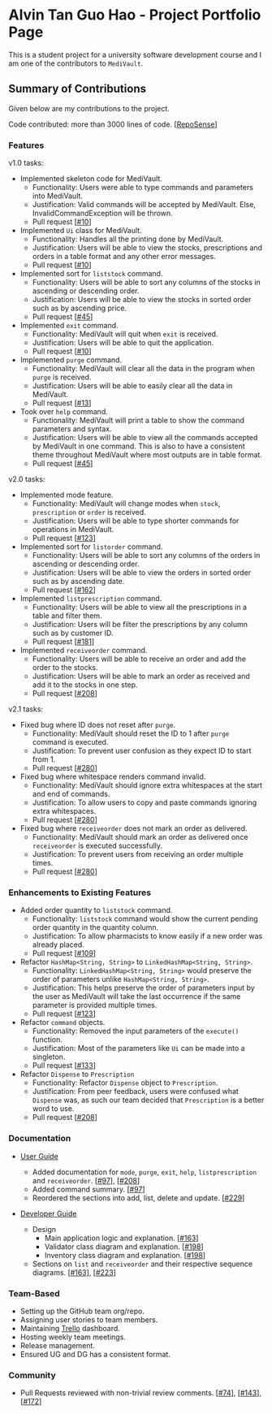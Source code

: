 # Alvin Tan Guo Hao - Project Portfolio Page

This is a student project for a university software development course and I am one of the contributors to `MediVault`.

## Summary of Contributions

Given below are my contributions to the project.

Code contributed: more than 3000 lines of
code. [[RepoSense](https://nus-cs2113-ay2122s1.github.io/tp-dashboard/?search=alvintan01&sort=groupTitle&sortWithin=title&timeframe=commit&mergegroup=&groupSelect=groupByRepos&breakdown=true&checkedFileTypes=docs~functional-code~test-code~other&since=2021-09-25&tabOpen=true&tabType=authorship&tabAuthor=alvintan01&tabRepo=AY2122S1-CS2113T-T10-1%2Ftp%5Bmaster%5D&authorshipIsMergeGroup=false&authorshipFileTypes=docs~functional-code~test-code~other&authorshipIsBinaryFileTypeChecked=false)]

### Features

v1.0 tasks:

- Implemented skeleton code for MediVault.
    - Functionality: Users were able to type commands and parameters into MediVault.
    - Justification: Valid commands will be accepted by MediVault. Else, InvalidCommandException will be thrown.
    - Pull request [[#10](https://github.com/AY2122S1-CS2113T-T10-1/tp/pull/10)]
- Implemented `Ui` class for MediVault.
    - Functionality: Handles all the printing done by MediVault.
    - Justification: Users will be able to view the stocks, prescriptions and orders in a table format and any other
      error messages.
    - Pull request [[#10](https://github.com/AY2122S1-CS2113T-T10-1/tp/pull/10)]
- Implemented sort for `liststock` command.
    - Functionality: Users will be able to sort any columns of the stocks in ascending or descending order.
    - Justification: Users will be able to view the stocks in sorted order such as by ascending price.
    - Pull request [[#45](https://github.com/AY2122S1-CS2113T-T10-1/tp/pull/45)]
- Implemented `exit` command.
    - Functionality: MediVault will quit when `exit` is received.
    - Justification: Users will be able to quit the application.
    - Pull request [[#10](https://github.com/AY2122S1-CS2113T-T10-1/tp/pull/10)]
- Implemented `purge` command.
    - Functionality: MediVault will clear all the data in the program when `purge` is received.
    - Justification: Users will be able to easily clear all the data in MediVault.
    - Pull request [[#13](https://github.com/AY2122S1-CS2113T-T10-1/tp/pull/13)]
- Took over `help` command.
    - Functionality: MediVault will print a table to show the command parameters and syntax.
    - Justification: Users will be able to view all the commands accepted by MediVault in one command. This is also to
      have a consistent theme throughout MediVault where most outputs are in table format.
    - Pull request [[#45](https://github.com/AY2122S1-CS2113T-T10-1/tp/pull/45)]

v2.0 tasks:

- Implemented mode feature.
    - Functionality: MediVault will change modes when `stock`, `prescription` or `order` is received.
    - Justification: Users will be able to type shorter commands for operations in MediVault.
    - Pull request [[#123](https://github.com/AY2122S1-CS2113T-T10-1/tp/pull/123)]
- Implemented sort for `listorder` command.
    - Functionality: Users will be able to sort any columns of the orders in ascending or descending order.
    - Justification: Users will be able to view the orders in sorted order such as by ascending date.
    - Pull request [[#162](https://github.com/AY2122S1-CS2113T-T10-1/tp/pull/162)]
- Implemented `listprescription` command.
    - Functionality: Users will be able to view all the prescriptions in a table and filter them.
    - Justification: Users will be filter the prescriptions by any column such as by customer ID.
    - Pull request [[#181](https://github.com/AY2122S1-CS2113T-T10-1/tp/pull/181)]
- Implemented `receiveorder` command.
    - Functionality: Users will be able to receive an order and add the order to the stocks.
    - Justification: Users will be able to mark an order as received and add it to the stocks in one step.
    - Pull request [[#208](https://github.com/AY2122S1-CS2113T-T10-1/tp/pull/208)]

v2.1 tasks:

- Fixed bug where ID does not reset after `purge`.
  - Functionality: MediVault should reset the ID to 1 after `purge` command is executed.
  - Justification: To prevent user confusion as they expect ID to start from 1.
  - Pull request [[#280](https://github.com/AY2122S1-CS2113T-T10-1/tp/pull/280)]
- Fixed bug where whitespace renders command invalid.
  - Functionality: MediVault should ignore extra whitespaces at the start and end of commands.
  - Justification: To allow users to copy and paste commands ignoring extra whitespaces.
  - Pull request [[#280](https://github.com/AY2122S1-CS2113T-T10-1/tp/pull/280)]
- Fixed bug where `receiveorder` does not mark an order as delivered.
  - Functionality: MediVault should mark an order as delivered once `receiveorder` is executed successfully.
  - Justification: To prevent users from receiving an order multiple times.
  - Pull request [[#280](https://github.com/AY2122S1-CS2113T-T10-1/tp/pull/280)]
    

### Enhancements to Existing Features

- Added order quantity to `liststock` command.
    - Functionality: `liststock` command would show the current pending order quantity in the quantity column.
    - Justification: To allow pharmacists to know easily if a new order was already placed.
    - Pull request [[#109](https://github.com/AY2122S1-CS2113T-T10-1/tp/pull/109)]
- Refactor `HashMap<String, String>` to `LinkedHashMap<String, String>`.
    - Functionality: `LinkedHashMap<String, String>` would preserve the order of parameters
      unlike `HashMap<String, String>`.
    - Justification: This helps preserve the order of parameters input by the user as MediVault will take the last
      occurrence if the same parameter is provided multiple times.
    - Pull request [[#123](https://github.com/AY2122S1-CS2113T-T10-1/tp/pull/123)]
- Refactor `command` objects.
    - Functionality: Removed the input parameters of the `execute()` function.
    - Justification: Most of the parameters like `Ui` can be made into a singleton.
    - Pull request [[#133](https://github.com/AY2122S1-CS2113T-T10-1/tp/pull/133)]
- Refactor `Dispense` to `Prescription`
    - Functionality: Refactor `Dispense` object to `Prescription`.
    - Justification: From peer feedback, users were confused what `Dispense` was, as such our team decided
      that `Prescription` is a better word to use.
    - Pull request [[#208](https://github.com/AY2122S1-CS2113T-T10-1/tp/pull/208)]

### Documentation

- [User Guide](../UserGuide.md)
    - Added documentation for `mode`, `purge`, `exit`, `help`, `listprescription` and `receiveorder`. [[#97](https://github.com/AY2122S1-CS2113T-T10-1/tp/pull/97)], [[#208](https://github.com/AY2122S1-CS2113T-T10-1/tp/pull/208)]
    - Added command summary. [[#97](https://github.com/AY2122S1-CS2113T-T10-1/tp/pull/97)]
    - Reordered the sections into add, list, delete and update. [[#229](https://github.com/AY2122S1-CS2113T-T10-1/tp/pull/229)]

- [Developer Guide](../DeveloperGuide.md)
  - Design
    - Main application logic and explanation. [[#163](https://github.com/AY2122S1-CS2113T-T10-1/tp/pull/163)]
    - Validator class diagram and explanation. [[#198](https://github.com/AY2122S1-CS2113T-T10-1/tp/pull/198)]
    - Inventory class diagram and explanation. [[#198](https://github.com/AY2122S1-CS2113T-T10-1/tp/pull/198)]
  - Sections on `list` and `receiveorder` and their respective sequence diagrams. [[#163](https://github.com/AY2122S1-CS2113T-T10-1/tp/pull/163)], [[#223](https://github.com/AY2122S1-CS2113T-T10-1/tp/pull/223)]

### Team-Based
- Setting up the GitHub team org/repo.
- Assigning user stories to team members.
- Maintaining [Trello](https://trello.com/b/nMVm0vgz/cs2113t-user-stories) dashboard.
- Hosting weekly team meetings.
- Release management.
- Ensured UG and DG has a consistent format.

### Community

- Pull Requests reviewed with non-trivial review comments. [[#74](https://github.com/AY2122S1-CS2113T-T10-1/tp/pull/74)], [[#143](https://github.com/AY2122S1-CS2113T-T10-1/tp/pull/143)], [[#172](https://github.com/AY2122S1-CS2113T-T10-1/tp/pull/172)]
